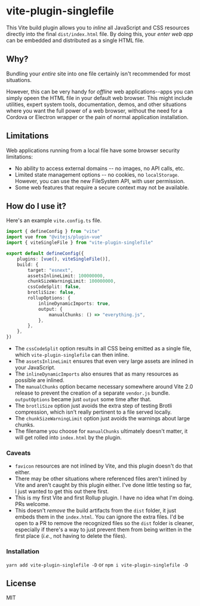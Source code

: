 # vite-plugin-singlefile

This Vite build plugin allows you to _inline_ all JavaScript and CSS resources directly into the final `dist/index.html` file. By doing this, your _enter web app_ can be embedded and distributed as a single HTML file.

## Why?

Bundling your _entire_ site into one file certainly isn't recommended for most situations.

However, this can be very handy for _offline_ web applications--apps you can simply opeen the HTML file in your default web browser. This might include utilities, expert system tools, documentation, demos, and other situations where you want the full power of a web browser, without the need for a Cordova or Electron wrapper or the pain of normal application installation.

## Limitations

Web applications running from a local file have some browser security limitations:

- No ability to access external domains -- no images, no API calls, etc.
- Limited state management options -- no cookies, no `localStorage`. However, you can use the new FileSystem API, with user permission.
- Some web features that require a secure context may not be available.

## How do I use it?

Here's an example `vite.config.ts` file.

```ts
import { defineConfig } from "vite"
import vue from "@vitejs/plugin-vue"
import { viteSingleFile } from "vite-plugin-singlefile"

export default defineConfig({
	plugins: [vue(), viteSingleFile()],
	build: {
		target: "esnext",
		assetsInlineLimit: 100000000,
		chunkSizeWarningLimit: 100000000,
		cssCodeSplit: false,
		brotliSize: false,
		rollupOptions: {
			inlineDynamicImports: true,
			output: {
				manualChunks: () => "everything.js",
			},
		},
	},
})
```

- The `cssCodeSplit` option results in all CSS being emitted as a single file, which `vite-plugin-singlefile` can then inline.
- The `assetsInlineLimit` ensures that even very large assets are inlined in your JavaScript.
- The `inlineDynamicImports` also ensures that as many resources as possible are inlined.
- The `manualChunks` option became necessary somewhere around Vite 2.0 release to prevent the creation of a separate `vendor.js` bundle. `outputOptions` became just `output` some time after that.
- The `brotliSize` option just avoids the extra step of testing Brotli compression, which isn't really pertinent to a file served locally.
- The `chunkSizeWarningLimit` option just avoids the warnings about large chunks.
- The filename you choose for `manualChunks` ultimately doesn't matter, it will get rolled into `index.html` by the plugin.

### Caveats

- `favicon` resources are not inlined by Vite, and this plugin doesn't do that either.
- There may be other situations where referenced files aren't inlined by Vite and aren't caught by this plugin either. I've done little testing so far, I just wanted to get this out there first.
- This is my first Vite and first Rollup plugin. I have no idea what I'm doing. PRs welcome.
- This doesn't _remove_ the build artifacts from the `dist` folder, it just embeds them in the `index.html`. You can ignore the extra files. I'd be open to a PR to remove the recognized files so the `dist` folder is cleaner, especially if there's a way to just prevent them from being written in the first place (_i.e._, not having to delete the files).

### Installation

`yarn add vite-plugin-singlefile -D` or `npm i vite-plugin-singlefile -D`

## License

MIT
